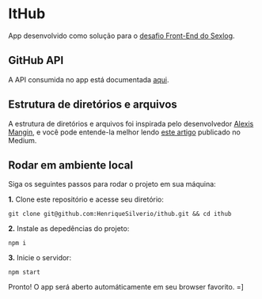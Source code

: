 # ItHub

App desenvolvido como solução para o [desafio Front-End do Sexlog](https://github.com/sexlog/front-end-test).

## GitHub API

A API consumida no app está documentada [aqui](https://developer.github.com/v3/).

## Estrutura de diretórios e arquivos

A estrutura de diretórios e arquivos foi inspirada pelo desenvolvedor [Alexis Mangin](https://medium.com/@alexmngn), e você pode entende-la melhor lendo [este artigo](https://medium.com/@alexmngn/how-to-better-organize-your-react-applications-2fd3ea1920f1) publicado no Medium.

## Rodar em ambiente local

Siga os seguintes passos para rodar o projeto em sua máquina:

**1.** Clone este repositório e acesse seu diretório:

```
git clone git@github.com:HenriqueSilverio/ithub.git && cd ithub
```

**2.** Instale as depedências do projeto:

```
npm i
```

**3.** Inicie o servidor:

```
npm start
```

Pronto! O app será aberto automáticamente em seu browser favorito. =]

